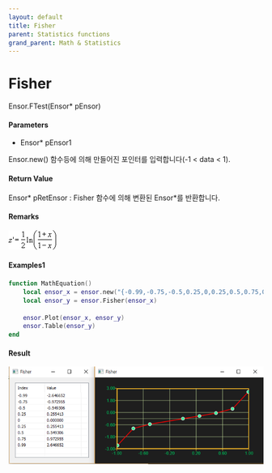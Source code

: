```yaml
---
layout: default
title: Fisher
parent: Statistics functions
grand_parent: Math & Statistics
---
```


# Fisher

Ensor.FTest\(Ensor\* pEnsor\)

#### Parameters

* Ensor\* pEnsor1

Ensor.new\(\) 함수등에 의해 만들어진 포인터를 입력합니다\(-1 &lt; data &lt; 1\).

#### Return Value

Ensor\* pRetEnsor : Fisher 함수에 의해 변환된  Ensor\*를 반환합니다.

#### Remarks

![](./StatisticsAPI/FisherFunc.png)

#### Examples1

```lua
function MathEquation()
 	local ensor_x = ensor.new("{-0.99,-0.75,-0.5,0.25,0,0.25,0.5,0.75,0.99}")
 	local ensor_y = ensor.Fisher(ensor_x)

 	ensor.Plot(ensor_x, ensor_y)
 	ensor.Table(ensor_y)
end 
```

#### Result

![](./StatisticsAPI/FisherResult.png)

